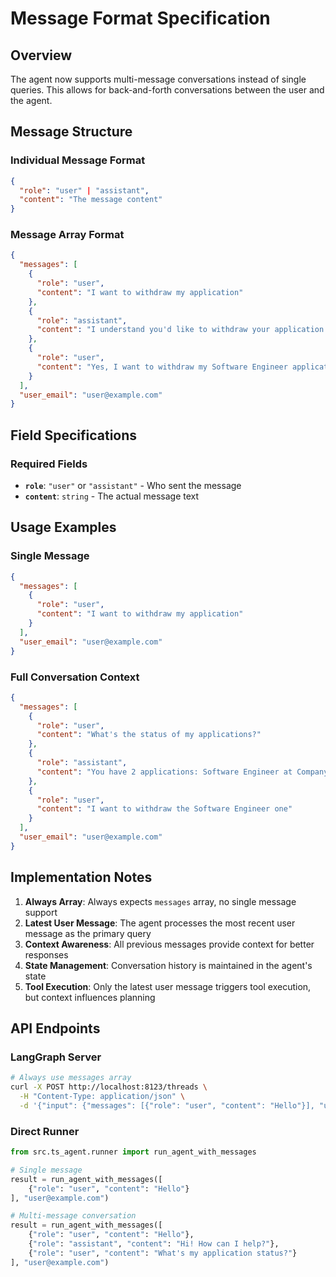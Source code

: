 # Message Format Specification

## Overview
The agent now supports multi-message conversations instead of single queries. This allows for back-and-forth conversations between the user and the agent.

## Message Structure

### Individual Message Format
```json
{
  "role": "user" | "assistant",
  "content": "The message content"
}
```

### Message Array Format
```json
{
  "messages": [
    {
      "role": "user",
      "content": "I want to withdraw my application"
    },
    {
      "role": "assistant", 
      "content": "I understand you'd like to withdraw your application. Let me check your current applications..."
    },
    {
      "role": "user",
      "content": "Yes, I want to withdraw my Software Engineer application at Company X"
    }
  ],
  "user_email": "user@example.com"
}
```

## Field Specifications

### Required Fields
- **`role`**: `"user"` or `"assistant"` - Who sent the message
- **`content`**: `string` - The actual message text

## Usage Examples

### Single Message
```json
{
  "messages": [
    {
      "role": "user",
      "content": "I want to withdraw my application"
    }
  ],
  "user_email": "user@example.com"
}
```

### Full Conversation Context
```json
{
  "messages": [
    {
      "role": "user",
      "content": "What's the status of my applications?"
    },
    {
      "role": "assistant",
      "content": "You have 2 applications: Software Engineer at Company A (Interview Scheduled) and Data Scientist at Company B (Under Review)."
    },
    {
      "role": "user", 
      "content": "I want to withdraw the Software Engineer one"
    }
  ],
  "user_email": "user@example.com"
}
```

## Implementation Notes

1. **Always Array**: Always expects `messages` array, no single message support
2. **Latest User Message**: The agent processes the most recent user message as the primary query
3. **Context Awareness**: All previous messages provide context for better responses
4. **State Management**: Conversation history is maintained in the agent's state
5. **Tool Execution**: Only the latest user message triggers tool execution, but context influences planning

## API Endpoints

### LangGraph Server
```bash
# Always use messages array
curl -X POST http://localhost:8123/threads \
  -H "Content-Type: application/json" \
  -d '{"input": {"messages": [{"role": "user", "content": "Hello"}], "user_email": "user@example.com"}}'
```

### Direct Runner
```python
from src.ts_agent.runner import run_agent_with_messages

# Single message
result = run_agent_with_messages([
    {"role": "user", "content": "Hello"}
], "user@example.com")

# Multi-message conversation
result = run_agent_with_messages([
    {"role": "user", "content": "Hello"},
    {"role": "assistant", "content": "Hi! How can I help?"},
    {"role": "user", "content": "What's my application status?"}
], "user@example.com")
```
